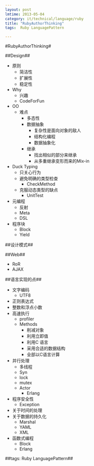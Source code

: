 ```yaml
---
layout: post
lmtime: 2013-05-04
category: it/technical/language/ruby
title: "RubyAuthorThinking"
tags:  Ruby LanguagePattern

---
```

#RubyAuthorThinking#



##Design##
* 原则
  * 简洁性 
  * 扩展性
  * 稳定性
* Why
  * 兴趣
  * CodeForFun
* OO
  * 难点
    * 多态性
    * 数据抽象
      * 复杂性是面向对象的敌人
      * 结构化编程
      * 数据抽象化
    * 继承
      * 找出相似的部分来继承
      * 从多重继承变形而来的Mix-in
* Duck Typing
  * 只关心行为
  * 避免明确的类型检查
    * CheckMethod
  * 克服动态类型的缺点
    * UnitTest
* 元编程
  * 反射
  * Meta
  * DSL
* 程序块
  * Block
  * Yield



##设计模式##



##Web##
* RoR
* AJAX



##语言实现的点##
* 文字编码
  * UTF8
* 正则表达式
* 整数和浮点小数
* 高速执行
  * profiler
  * Methods
    * 削减对象
    * 利用立即值
    * 利用C 语言
    * 采用合适的数据结构
    * 全部以C语言计算
* 并行处理
  * 多线程
  * Syn
  * lock
  * mutex
  * Actor
    * Erlang
* 程序安全性
  * Exception
* 关于时间的处理
* 关于数据的持久化
  * Marshal
  * YAML
  * XML
* 函数式编程
  * Block
  * Erlang



##tags: Ruby LanguagePattern##
